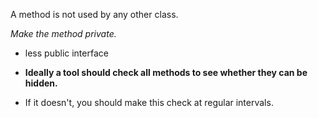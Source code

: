 A method is not used by any other class.

*Make the method private.*

+ less public interface

+ **Ideally a tool should check all methods to see whether they can be hidden.**
+ If it doesn't, you should make this check at regular intervals.
